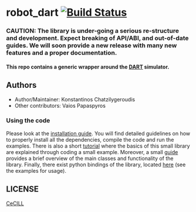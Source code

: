 robot_dart [![Build Status](https://travis-ci.org/resibots/robot_dart.svg?branch=master)](https://travis-ci.org/resibots/robot_dart)
=====================================================================================================================================

### CAUTION: The library is under-going a serious re-structure and development. Expect breaking of API/ABI, and out-of-date guides. We will soon provide a new release with many new features and a proper documentation.

#### This repo contains a generic wrapper around the [DART] simulator.

## Authors

- Author/Maintainer: Konstantinos Chatzilygeroudis
- Other contributors: Vaios Papaspyros

### Using the code

Please look at the [installation guide](docs/installation.md). You will find detailed guidelines on how to properly install all the dependencies, compile the code and run the examples. There is also a short [tutorial](docs/tutorial.md) where the basics of this small library are explained through coding a small example. Moreover, a small [guide](docs/guide.md) provides a brief overview of the main classes and functionality of the library. Finally, there exist python bindings of the library, located [here](src/python) (see the examples for usage).

## LICENSE

[CeCILL]

[CeCILL]: http://www.cecill.info/index.en.html
[DART]: http://dartsim.github.io/
